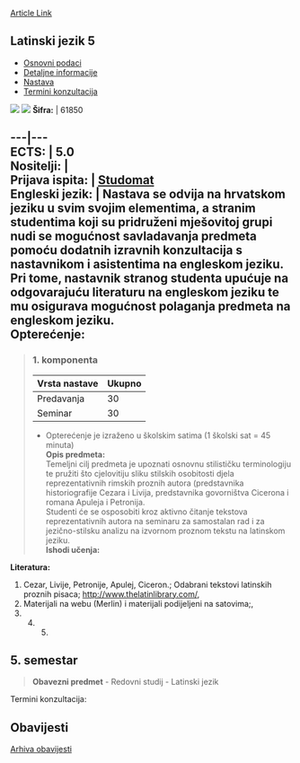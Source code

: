 [Article Link](https://www.fhs.hr/predmet/latjez5)

## Latinski jezik 5
  * [Osnovni podaci](https://www.fhs.hr/predmet/latjez5#v1id-904834_565805_1_0 "Osnovni podaci")
  * [Detaljne informacije](https://www.fhs.hr/predmet/latjez5#v1id-904834_565805_1_1 "Detaljne informacije")
  * [Nastava](https://www.fhs.hr/predmet/latjez5#v1id-904834_565805_1_2 "Nastava")
  * [Termini konzultacija](https://www.fhs.hr/predmet/latjez5#v1id-904834_565805_1_3 "Termini konzultacija")


[![](https://www.fhs.hr/img/flags/gif/hr.gif)](https://www.fhs.hr/predmet/latjez5) [![](https://www.fhs.hr/img/flags/gif/gb.gif)](https://www.fhs.hr/en/course/lat5)
**Šifra:** |  61850  
  
---|---  
**ECTS:** |  5.0   
**Nositelji:** |   
**Prijava ispita:** |  [Studomat](http://www.isvu.hr/studomat)  
**Engleski jezik:** |  Nastava se odvija na hrvatskom jeziku u svim svojim elementima, a stranim studentima koji su pridruženi mješovitoj grupi nudi se mogućnost savladavanja predmeta pomoću dodatnih izravnih konzultacija s nastavnikom i asistentima na engleskom jeziku. Pri tome, nastavnik stranog studenta upućuje na odgovarajuću literaturu na engleskom jeziku te mu osigurava mogućnost polaganja predmeta na engleskom jeziku.   
**Opterećenje:**  
---  
> ### 1. komponenta
> | Vrsta nastave | Ukupno  
> ---|---  
> Predavanja | 30  
> Seminar | 30  
> * Opterećenje je izraženo u školskim satima (1 školski sat = 45 minuta)   
**Opis predmeta:**  
> Temeljni cilj predmeta je upoznati osnovnu stilističku terminologiju te pružiti što cjelovitiju sliku stilskih osobitosti djela reprezentativnih rimskih proznih autora (predstavnika historiografije Cezara i Livija, predstavnika govorništva Cicerona i romana Apuleja i Petronija.   
>  Studenti će se osposobiti kroz aktivno čitanje tekstova reprezentativnih autora na seminaru za samostalan rad i za jezično-stilsku analizu na izvornom proznom tekstu na latinskom jeziku.  
**Ishodi učenja:**  

  
**Literatura:**  
  1. Cezar, Livije, Petronije, Apulej, Ciceron.; Odabrani tekstovi latinskih proznih pisaca; http://www.thelatinlibrary.com/, 
  2. Materijali na webu (Merlin) i materijali podijeljeni na satovima;, 
  3.   4.   5. 
  
**5. semestar**  
---  
> **Obavezni predmet** - Redovni studij - Latinski jezik  
>   
Termini konzultacija: 


## Obavijesti
[Arhiva obavijesti](https://www.fhs.hr/predmet/latjez5?@=20owl#news_80745 "Arhiva obavijesti")
